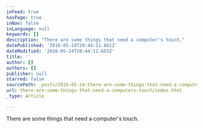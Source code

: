 ```yaml
---
inFeed: true
hasPage: true
inNav: false
inLanguage: null
keywords: []
description: "There are some things that need a computer's touch."
datePublished: '2016-05-24T20:44:11.861Z'
dateModified: '2016-05-24T20:44:11.655Z'
title: ''
author: []
authors: []
publisher: null
starred: false
sourcePath: _posts/2016-05-24-there-are-some-things-that-need-a-computers-touch.md
url: there-are-some-things-that-need-a-computers-touch/index.html
_type: Article

---
```

There are some things that need a computer's touch.